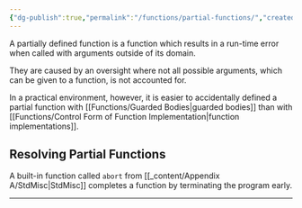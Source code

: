 ```yaml
---
{"dg-publish":true,"permalink":"/functions/partial-functions/","created":"2023-06-20T18:37:36.406+02:00","updated":"2023-07-07T16:40:27.533+02:00"}
---
```



A partially defined function is a function which results in a run-time error when called with arguments outside of its domain.

They are caused by an oversight where not all possible arguments, which can be given to a function, is not accounted for.

In a practical environment, however, it is easier to accidentally defined a partial function with  [[Functions/Guarded Bodies\|guarded bodies]] than with [[Functions/Control Form of Function Implementation\|function implementations]].



## Resolving Partial Functions

A built-in function called `abort` from [[_content/Appendix A/StdMisc\|StdMisc]] completes a function by terminating the program early.

---